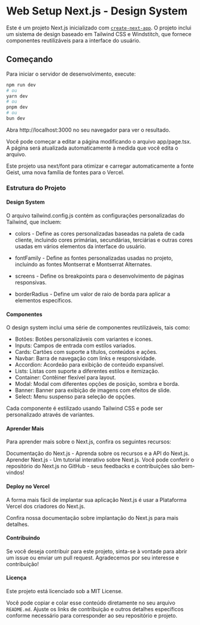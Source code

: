 # Web Setup Next.js - Design System

Este é um projeto Next.js inicializado com [`create-next-app`](https://nextjs.org/docs/app/api-reference/cli/create-next-app). O projeto inclui um sistema de design baseado em Tailwind CSS e Windstitch, que fornece componentes reutilizáveis para a interface do usuário.

## Começando

Para iniciar o servidor de desenvolvimento, execute:

```bash
npm run dev
# ou
yarn dev
# ou
pnpm dev
# ou
bun dev
```

Abra http://localhost:3000 no seu navegador para ver o resultado.

Você pode começar a editar a página modificando o arquivo app/page.tsx. A página será atualizada automaticamente à medida que você edita o arquivo.

Este projeto usa next/font para otimizar e carregar automaticamente a fonte Geist, uma nova família de fontes para o Vercel.

### Estrutura do Projeto

#### Design System

O arquivo tailwind.config.js contém as configurações personalizadas do Tailwind, que incluem:

- colors - Define as cores personalizadas baseadas na paleta de cada cliente, incluindo cores primárias, secundárias, terciárias e outras cores usadas em vários elementos da interface do usuário.

- fontFamily - Define as fontes personalizadas usadas no projeto, incluindo as fontes Montserrat e Montserrat Alternates.

- screens - Define os breakpoints para o desenvolvimento de páginas responsivas.

- borderRadius - Define um valor de raio de borda para aplicar a elementos específicos.

#### Componentes

O design system inclui uma série de componentes reutilizáveis, tais como:

- Botões: Botões personalizáveis com variantes e ícones.
- Inputs: Campos de entrada com estilos variados.
- Cards: Cartões com suporte a títulos, conteúdos e ações.
- Navbar: Barra de navegação com links e responsividade.
- Accordion: Acordeão para exibição de conteúdo expansível.
- Lists: Listas com suporte a diferentes estilos e itemização.
- Container: Contêiner flexível para layout.
- Modal: Modal com diferentes opções de posição, sombra e borda.
- Banner: Banner para exibição de imagens com efeitos de slide.
- Select: Menu suspenso para seleção de opções.

Cada componente é estilizado usando Tailwind CSS e pode ser personalizado através de variantes.

#### Aprender Mais

Para aprender mais sobre o Next.js, confira os seguintes recursos:

Documentação do Next.js - Aprenda sobre os recursos e a API do Next.js.
Aprender Next.js - Um tutorial interativo sobre Next.js.
Você pode conferir o repositório do Next.js no GitHub - seus feedbacks e contribuições são bem-vindos!

#### Deploy no Vercel

A forma mais fácil de implantar sua aplicação Next.js é usar a Plataforma Vercel dos criadores do Next.js.

Confira nossa documentação sobre implantação do Next.js para mais detalhes.

#### Contribuindo

Se você deseja contribuir para este projeto, sinta-se à vontade para abrir um issue ou enviar um pull request. Agradecemos por seu interesse e contribuição!

#### Licença

Este projeto está licenciado sob a MIT License.

Você pode copiar e colar esse conteúdo diretamente no seu arquivo `README.md`. Ajuste os links de contribuição e outros detalhes específicos conforme necessário para corresponder ao seu repositório e projeto.
